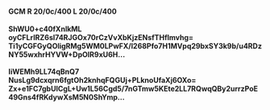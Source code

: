#### GCM R 20/0c/400 L 20/0c/400
**ShWU0+c40fXnlkML**<br/>**oyCFLrIRZ6sl74RJGOx70rCzVvXbKjzENsfTHflmvhg=**<br/>**Ti1yCGFGyQOligRMg5WM0LPwFX/l268Pfo7H1MVpq29bxSY3k9b/u4RDzNY55wxhrHYVW+DpOlR9xU6H...**<br/><br/>
**IiWEMh9LL74qBnQ7**<br/>**NusLg9dcxqrn6fgtOh2knhqFQGUj+PLknoUfaXj6OXo=**<br/>**Zx+e1FC7gbUlCgL+Uw1L56Cgd5/7nGTmw5KEte2LL7RQwqQBy2urrzPoE49Gns4fRKdywXsM5N0ShYmp...**
